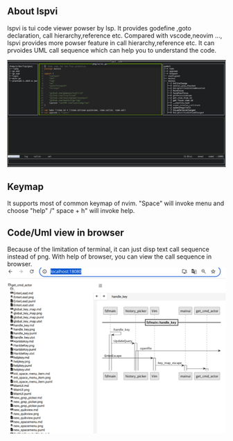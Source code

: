 ## About lspvi
lspvi is tui code viewer powser by lsp.
It provides godefine ,goto declaration, call hierarchy,reference  etc.
Compared with vscode,neovim ..., lspvi provides  more powser feature in call hierarchy,reference etc. It can prvoides UML call sequence which can help you to understand the code.

![web](screen1.png)
## Keymap 
It supports most of common keymap of nvim. "Space" will invoke menu and  choose "help" /" space + h" will invoke help.

## Code/Uml  view in browser
Because of the limitation of terminal, it can just disp text call sequence instead of png. With help of browser, you can view the call sequence in browser.
![web](web.png)


